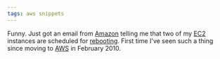 ```yaml
---
tags: aws snippets
---
```


Funny. Just got an email from [Amazon](/wiki/Amazon) telling me that two of my [EC2](/wiki/EC2) instances are scheduled for [rebooting](http://aws.amazon.com/maintenance-help/). First time I've seen such a thing since moving to [AWS](/wiki/AWS) in February 2010.
